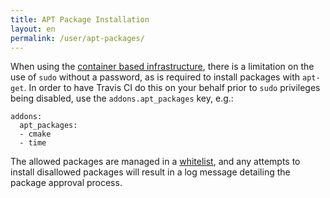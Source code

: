 ```yaml
---
title: APT Package Installation
layout: en
permalink: /user/apt-packages/
---
```

<div id="toc">
</div>

When using the [container based infrastructure](/user/workers/container-based-infrastructure/), there is a limitation on
the use of `sudo` without a password, as is required to install packages with `apt-get`.  In order to have Travis CI do
this on your behalf prior to `sudo` privileges being disabled, use the `addons.apt_packages` key, e.g.:

    addons:
      apt_packages:
      - cmake
      - time

The allowed packages are managed in a [whitelist](https://github.com/travis-ci/apt-package-whitelist), and any attempts
to install disallowed packages will result in a log message detailing the package approval process.
